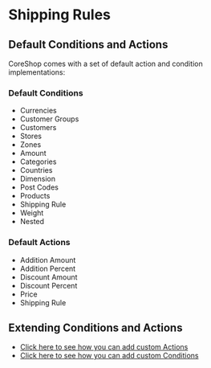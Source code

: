 # Shipping Rules

## Default Conditions and Actions

CoreShop comes with a set of default action and condition implementations:

### Default Conditions

 - Currencies
 - Customer Groups
 - Customers
 - Stores
 - Zones
 - Amount
 - Categories
 - Countries
 - Dimension
 - Post Codes
 - Products
 - Shipping Rule
 - Weight
 - Nested

### Default Actions

 - Addition Amount
 - Addition Percent
 - Discount Amount
 - Discount Percent
 - Price
 - Shipping Rule

## Extending Conditions and Actions

 - [Click here to see how you can add custom Actions](../../01_Extending_Guide/04_Extending_Rule_Actions.md)
 - [Click here to see how you can add custom Conditions](../../01_Extending_Guide/05_Extending_Rule_Conditions.md)